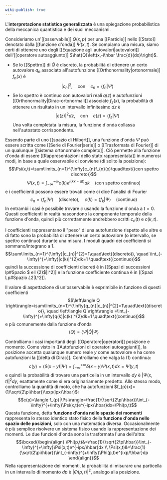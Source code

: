 ```yaml
---
wiki-publish: true
---
```

L'**interpretazione statistica generalizzata** è una spiegazione probabilistica della meccanica quantistica e dei suoi meccanismi.

Consideriamo un'[[osservabile]] $Q(x,p)$ per una [[Particle]] nello [[Stato]] denotato dalla [[funzione d'onda]] $\Psi(x,t)$. Se compiamo una misura, siamo certi di ottenere uno degli [[Equazione agli autovalori|autovalori]] dell'[[operatore autoaggiunto]] $\hat{Q}\left(x,-i\hbar \frac{d}{dx}\right)$.
- Se lo [[Spettro]] di $\hat{Q}$ è discreto, la probabilità di ottenere un certo autovalore $q_{n}$ associato all'autofunzione [[Orthonormality|ortonormale]] $f_{n}(x)$ è$$|c_{n}|^{2},\quad\text{con}\quad c_{n}=\langle f_{n}|\Psi\rangle$$
- Se lo spettro è continuo con autovalori reali $q(z)$ e autofunzioni [[Orthonormality|Dirac-ortonormali]] associate $f_{z}(x)$, la probabilità di ottenere un risultato in un intervallo infinitesimo $dz$ è$$|c(z)|^{2}dz,\quad\text{con}\quad c(z)=\langle f_{z}|\Psi\rangle$$
Una volta completata la misura, la funzione d'onda collassa nell'autostato corrispondente.

Essendo parte di uno [[spazio di Hilbert]], una funzione d'onda $\Psi$ può essere scritta come [[Serie di Fourier|serie]] o [[Trasformata di Fourier]] di un qualunque [[sistema ortonormale completo]]. Ciò permette alla funzione d'onda di essere [[Rappresentazioni dello stato|rappresentata]] in numerosi modi, in base a quale osservabile ci conviene (di solito la posizione):
$$\Psi(x,t)=\sum\limits_{n=1}^{\infty}c_{n}f_{n}(x)\quad\text{(con spettro discreto)}$$
$$\Psi(x,t)=\int_{-\infty}^{+\infty}c(k)e^{i(kx-at)}dk\quad\text{(con spettro continuo)}$$
e i coefficienti possono essere trovati come ci dice l'analisi di Fourier
$$c_{n}=\langle f_{n}|\Psi\rangle\quad \text{(discreto)},\quad c(k)=\langle f_{k}|\Psi\rangle\quad \text{(continuo)}\tag{1}$$
In entrambi i casi è possibile trovare $c$ usando la funzione d'onda a $t=0$. Questi coefficienti in realtà nascondono la componente temporale della funzione d'onda, quindi più correttamente andrebbero scritti $c_{n}(t)$ e $c(k,t)$.

I coefficienti rappresentano il "peso" di una autofunzione rispetto alle altre e di fatto sono la probabilità di ottenere un certo autovalore (o intervallo, se spettro continuo) durante una misura. I moduli quadri dei coefficienti si sommano/integrano a 1.
$$\sum\limits_{n=1}^{\infty}|c_{n}|^{2}=1\quad\text{(discreto)}, \quad \int_{-\infty}^{+\infty}|c(k)|^{2}dk=1 \quad\text{(continuo)}$$
quindi la successione di coefficienti discreti è in [[Spazi di successioni lp#Spazio $ ell {2}$|l^2]] e la funzione coefficiente continua è in [[Spazi Lp#Spazio $L {2}$|L^2]].

Il valore di aspettazione di un'osservabile è esprimibile in funzione di questi coefficienti
$$\left\langle Q \right\rangle=\sum\limits_{n=1}^{\infty}q_{n}|c_{n}|^{2}=1\quad\text{(discreto)}, \quad \left\langle Q \right\rangle =\int_{-\infty}^{+\infty}q(k)|c(k)|^{2}dk=1 \quad\text{(continuo)}$$
e più comunemente dalla funzione d'onda
$$\left\langle Q \right\rangle=\langle \Psi|\hat{Q}| \Psi\rangle$$

Controlliamo i casi importanti degli [[Operatore|operatori]] posizione e momento. Come visto in [[Autofunzioni di operatori autoaggiunti]], la posizione accetta qualunque numero reale $y$ come autovalore e ha come autofunzioni la [[delta di Dirac]]. Controlliamo che valga la $(1)$ continua:
$$c(y)=\langle \delta(x-y)|\Psi\rangle=\int_{-\infty}^{+\infty}\delta(x-y)\Psi(x,t)dx=\Psi(y,t)$$
e quindi la probabilità di trovare una particella in un intervallo $dy$ è $|\Psi(x,t)|^{2}dy$, esattamente come si era originariamente predetto. Allo stesso modo, controlliamo la quantità di moto, che ha autofunzioni $f_{p}(x)=(1/\sqrt{2\pi\hbar})\exp(ipx/\hbar)$:
$$c(p)=\langle f_{p}|\Psi\rangle=\frac{1}{\sqrt{2\pi\hbar}}\int_{-\infty}^{+\infty}\Psi(x,t)e^{-ipx/\hbar}dx=\Phi(p,t)$$
Questa funzione, detta **funzione d'onda nello spazio dei momenti** rappresenta lo stesso identico stato fisico della **funzione d'onda nello spazio delle posizioni**, solo con una matematica diversa. Occasionalmente è più semplice risolvere un sistema fisico usando la rappresentazione dei momenti. Le due funzioni d'onda sono la trasformata l'una dell'altra:
$$\boxed{\begin{align}
\Phi(p,t)&=\frac{1}{\sqrt{2\pi\hbar}}\int_{-\infty}^{+\infty}\Psi(x,t)e^{-ipx/\hbar}dx \\
\Psi(x,t)&=\frac{1}{\sqrt{2\pi\hbar}}\int_{-\infty}^{+\infty}\Phi(p,t)e^{ixp/\hbar}dp
\end{align}}$$
Nella rappresentazione dei momenti, la probabilità di misurare una particella in un intervallo di momento $dp$ è $|\Phi(p,t)|^{2}$, analogo alla posizione.